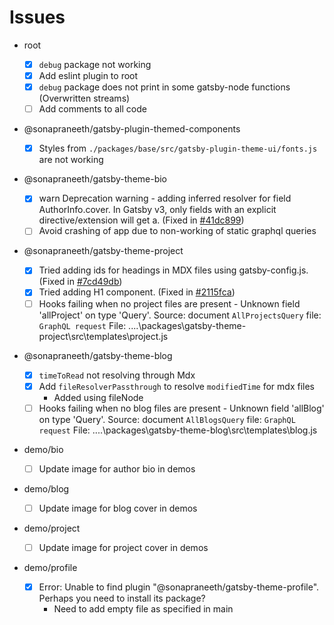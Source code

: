 # Issues

- root

  - [x] `debug` package not working
  - [x] Add eslint plugin to root
  - [x] `debug` package does not print in some gatsby-node functions (Overwritten streams)
  - [ ] Add comments to all code

- @sonapraneeth/gatsby-plugin-themed-components

  - [x] Styles from `./packages/base/src/gatsby-plugin-theme-ui/fonts.js` are not working

- @sonapraneeth/gatsby-theme-bio

  - [x] warn Deprecation warning - adding inferred resolver for field AuthorInfo.cover. In Gatsby v3, only fields with an explicit directive/extension will get a. (Fixed in [#41dc899](https://github.com/sonapraneeth-a/sonapraneeth-gatsby-themes/commit/41dc8991a92a1b478b4ebbd8aeaa6166853d631d))
  - [ ] Avoid crashing of app due to non-working of static graphql queries

- @sonapraneeth/gatsby-theme-project

  - [x] Tried adding ids for headings in MDX files using gatsby-config.js. (Fixed in [#7cd49db](https://github.com/sonapraneeth-a/sonapraneeth-gatsby-themes/commit/7cd49dbc9a4a1734bcd94a7ec7a5ff68b8b0bf38))
  - [x] Tried adding H1 component. (Fixed in [#2115fca](https://github.com/sonapraneeth-a/sonapraneeth-gatsby-themes/commit/2115fcaa1d3612b39a808031ab1e6eee6223c8e5))
  - [ ] Hooks failing when no project files are present - Unknown field 'allProject' on type 'Query'. Source: document `AllProjectsQuery` file: `GraphQL request`
        File: ..\..\packages\gatsby-theme-project\src\templates\project.js

- @sonapraneeth/gatsby-theme-blog

  - [x] `timeToRead` not resolving through Mdx
  - [x] Add `fileResolverPassthrough` to resolve `modifiedTime` for mdx files
    - Added using fileNode
  - [ ] Hooks failing when no blog files are present - Unknown field 'allBlog' on type 'Query'. Source: document `AllBlogsQuery` file: `GraphQL request`
        File: ..\..\packages\gatsby-theme-blog\src\templates\blog.js

- demo/bio

  - [ ] Update image for author bio in demos

- demo/blog

  - [ ] Update image for blog cover in demos

- demo/project

  - [ ] Update image for project cover in demos

- demo/profile
  - [x] Error: Unable to find plugin "@sonapraneeth/gatsby-theme-profile". Perhaps you need to install its package?
    - Need to add empty file as specified in main
